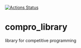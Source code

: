 [![Actions Status](https://github.com/maspypy/compro_library/workflows/verify/badge.svg)](https://github.com/maspypy/compro_library/actions)

# compro_library
library for competitive programming
